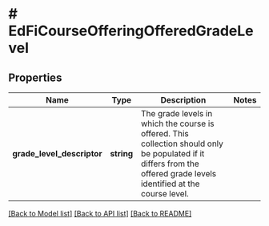 # # EdFiCourseOfferingOfferedGradeLevel

## Properties

Name | Type | Description | Notes
------------ | ------------- | ------------- | -------------
**grade_level_descriptor** | **string** | The grade levels in which the course is offered. This collection should only be populated if it differs from the offered grade levels identified at the course level. |

[[Back to Model list]](../../README.md#models) [[Back to API list]](../../README.md#endpoints) [[Back to README]](../../README.md)
